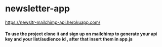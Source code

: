 # newsletter-app
https://newsltr-mailchimp-api.herokuapp.com/

#### To use the project clone it and sign up on mailchimp to generate your api key and your list/audience id , after that insert them in app.js
